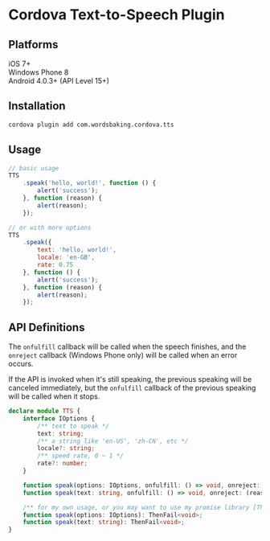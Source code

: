 # Cordova Text-to-Speech Plugin

## Platforms

iOS 7+  
Windows Phone 8  
Android 4.0.3+ (API Level 15+)

## Installation

```sh
cordova plugin add com.wordsbaking.cordova.tts
```

## Usage

```javascript
// basic usage
TTS
    .speak('hello, world!', function () {
        alert('success');
    }, function (reason) {
        alert(reason);
    });

// or with more options
TTS
    .speak({
        text: 'hello, world!',
        locale: 'en-GB',
        rate: 0.75
    }, function () {
        alert('success');
    }, function (reason) {
        alert(reason);
    });
```

## API Definitions

The `onfulfill` callback will be called when the speech finishes,
and the `onreject` callback (Windows Phone only) will be called when an error occurs.

If the API is invoked when it's still speaking, the previous speaking will be canceled immediately,
but the `onfulfill` callback of the previous speaking will be called when it stops.

```typescript
declare module TTS {
    interface IOptions {
        /** text to speak */
        text: string;
        /** a string like 'en-US', 'zh-CN', etc */
        locale?: string;
        /** speed rate, 0 ~ 1 */
        rate?: number;
    }

    function speak(options: IOptions, onfulfill: () => void, onreject: (reason) => void): void;
    function speak(text: string, onfulfill: () => void, onreject: (reason) => void): void;

    /** for my own usage, or you may want to use my promise library [ThenFail](https://github.com/vilic/thenfail)... */
    function speak(options: IOptions): ThenFail<void>;
    function speak(text: string): ThenFail<void>;
}
```
